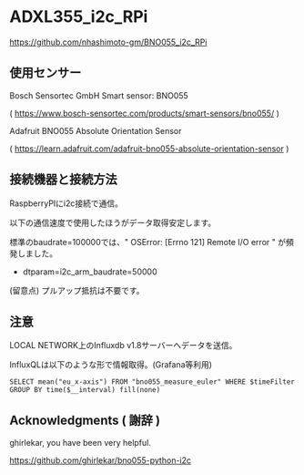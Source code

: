 # ADXL355_i2c_RPi

https://github.com/nhashimoto-gm/BNO055_i2c_RPi

## 使用センサー
Bosch Sensortec GmbH Smart sensor: BNO055

( https://www.bosch-sensortec.com/products/smart-sensors/bno055/ )

Adafruit BNO055 Absolute Orientation Sensor

( https://learn.adafruit.com/adafruit-bno055-absolute-orientation-sensor )

## 接続機器と接続方法
RaspberryPIにi2c接続で通信。

以下の通信速度で使用したほうがデータ取得安定します。

標準のbaudrate=100000では、" OSError: [Errno 121] Remote I/O error " が頻発しました。

- dtparam=i2c_arm_baudrate=50000

(留意点) プルアップ抵抗は不要です。

## 注意
LOCAL NETWORK上のInfluxdb v1.8サーバーへデータを送信。

InfluxQLは以下のような形で情報取得。(Grafana等利用)
```
SELECT mean("eu_x-axis") FROM "bno055_measure_euler" WHERE $timeFilter GROUP BY time($__interval) fill(none)
```

## Acknowledgments ( 謝辞 )

ghirlekar, you have been very helpful.

https://github.com/ghirlekar/bno055-python-i2c
